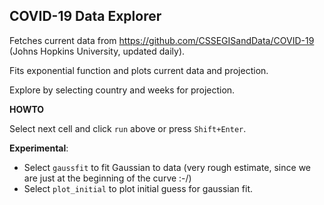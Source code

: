 ## COVID-19 Data Explorer

Fetches current data from https://github.com/CSSEGISandData/COVID-19 (Johns Hopkins University, updated daily).

Fits exponential function and plots current data and projection.

Explore by selecting country and weeks for projection.

**HOWTO**

Select next cell and click `run` above or press `Shift+Enter`.

**Experimental**:

 * Select `gaussfit` to fit Gaussian to data (very rough estimate, since we are just at the beginning of the curve :-/)
 * Select `plot_initial` to plot initial guess for gaussian fit.
